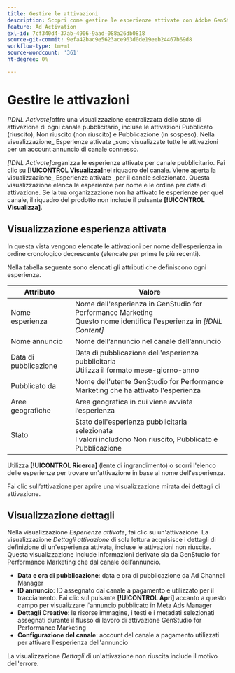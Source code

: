 ```yaml
---
title: Gestire le attivazioni
description: Scopri come gestire le esperienze attivate con Adobe GenStudio for Performance Marketing.
feature: Ad Activation
exl-id: 7cf340d4-37ab-4906-9aad-088a26db0818
source-git-commit: 9efa42bac9e5623ace963d0de19eeb24467b69d8
workflow-type: tm+mt
source-wordcount: '361'
ht-degree: 0%

---
```


# Gestire le attivazioni

_[!DNL Activate]_&#x200B;offre una visualizzazione centralizzata dello stato di attivazione di ogni canale pubblicitario, incluse le attivazioni Pubblicato (riuscito), Non riuscito (non riuscito) e Pubblicazione (in sospeso). Nella visualizzazione_ Esperienze attivate _sono visualizzate tutte le attivazioni per un account annuncio di canale connesso.

_[!DNL Activate]_&#x200B;organizza le esperienze attivate per canale pubblicitario. Fai clic su **[!UICONTROL Visualizza]**&#x200B;nel riquadro del canale. Viene aperta la visualizzazione_ Esperienze attivate _per il canale selezionato. Questa visualizzazione elenca le esperienze per nome e le ordina per data di attivazione. Se la tua organizzazione non ha attivato le esperienze per quel canale, il riquadro del prodotto non include il pulsante **[!UICONTROL Visualizza]**.

## Visualizzazione esperienza attivata

In questa vista vengono elencate le attivazioni per nome dell’esperienza in ordine cronologico decrescente (elencate per prime le più recenti).

Nella tabella seguente sono elencati gli attributi che definiscono ogni esperienza.

| Attributo | Valore |
|------------------|---------------------------------------------------------------------------------------------|
| Nome esperienza | Nome dell&#39;esperienza in GenStudio for Performance Marketing<br>Questo nome identifica l&#39;esperienza in _[!DNL Content]_ |
| Nome annuncio | Nome dell’annuncio nel canale dell’annuncio |
| Data di pubblicazione | Data di pubblicazione dell&#39;esperienza pubblicitaria<br>Utilizza il formato mese-giorno-anno |
| Pubblicato da | Nome dell&#39;utente GenStudio for Performance Marketing che ha attivato l&#39;esperienza |
| Aree geografiche | Area geografica in cui viene avviata l’esperienza |
| Stato | Stato dell&#39;esperienza pubblicitaria selezionata<br>I valori includono Non riuscito, Pubblicato e Pubblicazione |

Utilizza **[!UICONTROL Ricerca]** (lente di ingrandimento) o scorri l&#39;elenco delle esperienze per trovare un&#39;attivazione in base al nome dell&#39;esperienza.

Fai clic sull’attivazione per aprire una visualizzazione mirata dei dettagli di attivazione.

## Visualizzazione dettagli

Nella visualizzazione _Esperienze attivate_, fai clic su un&#39;attivazione. La visualizzazione _Dettagli attivazione_ di sola lettura acquisisce i dettagli di definizione di un&#39;esperienza attivata, incluse le attivazioni non riuscite. Questa visualizzazione include informazioni derivate sia da GenStudio for Performance Marketing che dal canale dell’annuncio.

* **Data e ora di pubblicazione**: data e ora di pubblicazione da Ad Channel Manager
* **ID annuncio**: ID assegnato dal canale a pagamento e utilizzato per il tracciamento. Fai clic sul pulsante **[!UICONTROL Apri]** accanto a questo campo per visualizzare l&#39;annuncio pubblicato in Meta Ads Manager
* **Dettagli Creative**: le risorse immagine, i testi e i metadati selezionati assegnati durante il flusso di lavoro di attivazione GenStudio for Performance Marketing
* **Configurazione del canale**: account del canale a pagamento utilizzati per attivare l&#39;esperienza dell&#39;annuncio

La visualizzazione _Dettagli_ di un&#39;attivazione non riuscita include il motivo dell&#39;errore.
